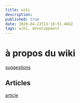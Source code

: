 ```yaml
---
title: wiki
description: 
published: true
date: 2020-04-23T13:18:51.466Z
tags: wiki, développment
---
```


# à propos du wiki

[suggestions](/wiki/suggestions)

## Articles
[article](http://dnarchi.fr/pedagogies/logique-processuelle-et-conception-architecturale-a-lere-du-numerique-une-experimentation-pedagogique/#_ftn3)